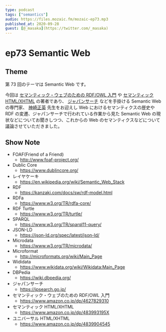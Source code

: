 ```yaml
---
type: podcast
tags: ["semantics"]
audio: https://files.mozaic.fm/mozaic-ep73.mp3
published_at: 2020-09-28
guest: [@_masaka](https://twitter.com/_masaka)
---
```


# ep73 Semantic Web

## Theme

第 73 回のテーマは Semantic Web です。

今回は [セマンティック・ウェブのための RDF/OWL 入門](https://www.amazon.co.jp/dp/4627829310) や [セマンティック HTML/XHTML](https://www.amazon.co.jp/dp/483993195X) の著者であり、 [ジャパンサーチ](https://jpsearch.go.jp/) などを手掛ける Semantic Web の専門家、 [神崎正英](https://www.kanzaki.com/) 先生をお迎えし Web におけるセマンティクスの歴史や RDF の変遷、ジャパンサーチで行われている作業から見た Semantic Web の現状などについてお聞きしつつ、これからの Web のセマンティクスなどについて議論させていただきました。

## Show Note

- FOAF(Friend of a Friend)
  - http://www.foaf-project.org/
- Dublic Core
  - https://www.dublincore.org/
- レイヤケーキ
  - https://en.wikipedia.org/wiki/Semantic_Web_Stack
- RDF
  - https://kanzaki.com/docs/sw/rdf-model.html
- RDFa
  - https://www.w3.org/TR/rdfa-core/
- RDF Turtle
  - https://www.w3.org/TR/turtle/
- SPARQL
  - https://www.w3.org/TR/sparql11-query/
- JSON-LD
  - https://json-ld.org/spec/latest/json-ld/
- Microdata
  - https://www.w3.org/TR/microdata/
- Microformat
  - http://microformats.org/wiki/Main_Page
- Wididata
  - https://www.wikidata.org/wiki/Wikidata:Main_Page
- DBPedia
  - https://wiki.dbpedia.org/
- ジャパンサーチ
  - https://jpsearch.go.jp/
- セマンティック・ウェブのための RDF/OWL 入門
  - https://www.amazon.co.jp/dp/4627829310
- セマンティック HTML/XHTML
  - https://www.amazon.co.jp/dp/483993195X
- ユニバーサル HTML/XHTML
  - https://www.amazon.co.jp/dp/4839904545
